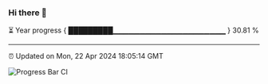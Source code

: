 ### Hi there 👋

⏳ Year progress { █████████▁▁▁▁▁▁▁▁▁▁▁▁▁▁▁▁▁▁▁▁▁ } 30.81 %

---

⏰ Updated on Mon, 22 Apr 2024 18:05:14 GMT

![Progress Bar CI](https://github.com/liununu/liununu/workflows/Progress%20Bar%20CI/badge.svg)
